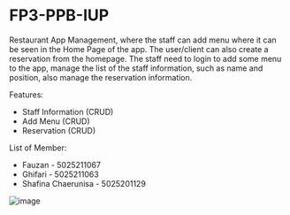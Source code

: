 ﻿# FP3-PPB-IUP
Restaurant App Management, where the staff can add menu where it can be seen in the Home Page of the app. The user/client can also create a reservation from the homepage.
The staff need to login to add some menu to the app, manage the list of the staff information, such as name and position, also manage the reservation information.

Features:
- Staff Information (CRUD)
- Add Menu (CRUD)
- Reservation (CRUD)

List of Member:
- Fauzan - 5025211067
- Ghifari - 5025211063
- Shafina Chaerunisa - 5025201129


![image](https://github.com/shafinach04/FP3-PPB-IUP/assets/112922727/9491f15f-2481-48af-92d1-d3c1223bf684)

